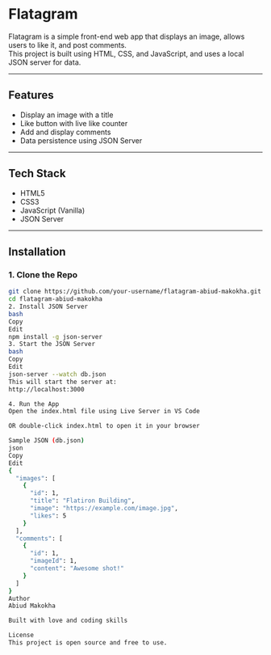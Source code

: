 # Flatagram

Flatagram is a simple front-end web app that displays an image, allows users to like it, and post comments.  
This project is built using HTML, CSS, and JavaScript, and uses a local JSON server for data.

---

## Features

- Display an image with a title  
- Like button with live like counter  
- Add and display comments  
- Data persistence using JSON Server

---

## Tech Stack

- HTML5  
- CSS3  
- JavaScript (Vanilla)  
- JSON Server

---

## Installation

### 1. Clone the Repo

```bash
git clone https://github.com/your-username/flatagram-abiud-makokha.git
cd flatagram-abiud-makokha
2. Install JSON Server
bash
Copy
Edit
npm install -g json-server
3. Start the JSON Server
bash
Copy
Edit
json-server --watch db.json
This will start the server at:
http://localhost:3000

4. Run the App
Open the index.html file using Live Server in VS Code

OR double-click index.html to open it in your browser

Sample JSON (db.json)
json
Copy
Edit
{
  "images": [
    {
      "id": 1,
      "title": "Flatiron Building",
      "image": "https://example.com/image.jpg",
      "likes": 5
    }
  ],
  "comments": [
    {
      "id": 1,
      "imageId": 1,
      "content": "Awesome shot!"
    }
  ]
}
Author
Abiud Makokha

Built with love and coding skills

License
This project is open source and free to use.